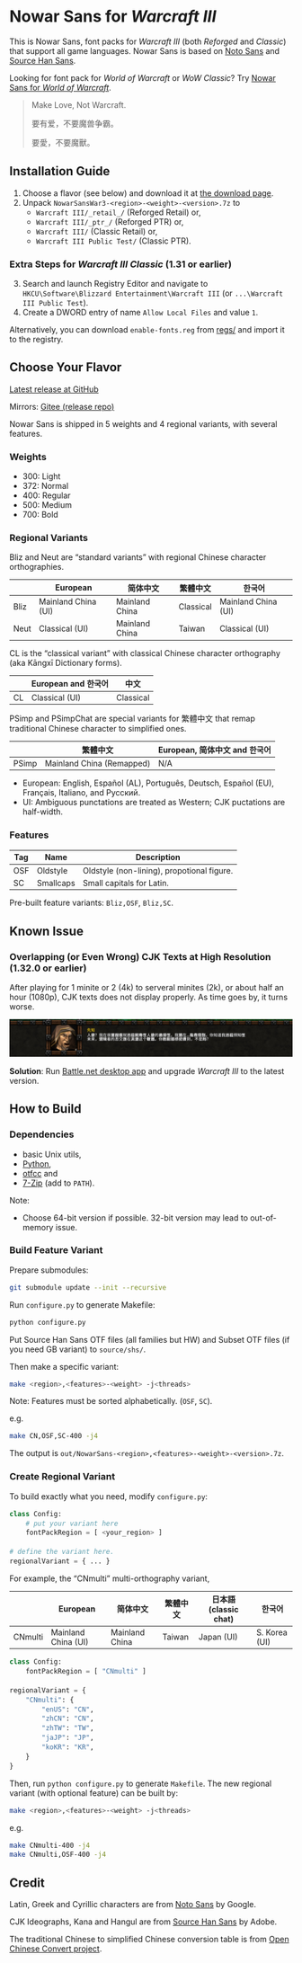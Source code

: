 # Nowar Sans for _Warcraft III_

This is Nowar Sans, font packs for _Warcraft III_ (both _Reforged_ and _Classic_) that support all game languages. Nowar Sans is based on [Noto Sans](https://github.com/googlefonts/noto-fonts) and [Source Han Sans](https://github.com/adobe-fonts/source-han-sans).

Looking for font pack for _World of Warcraft_ or _WoW Classic_? Try [Nowar Sans for _World of Warcraft_](https://github.com/nowar-fonts/Nowar-Sans).

> Make Love, Not Warcraft.
>
> 要有爱，不要魔兽争霸。
>
> 要愛，不要魔獸。

## Installation Guide

1. Choose a flavor (see below) and download it at [the download page](https://github.com/nowar-fonts/Nowar-Sans-War3/releases).
2. Unpack `NowarSansWar3-<region>-<weight>-<version>.7z` to
   - `Warcraft III/_retail_/` (Reforged Retail) or,
   - `Warcraft III/_ptr_/` (Reforged PTR) or,
   - `Warcraft III/` (Classic Retail) or,
   - `Warcraft III Public Test/` (Classic PTR).

### Extra Steps for _Warcraft III Classic_ (1.31 or earlier)

3. Search and launch Registry Editor and navigate to `HKCU\Software\Blizzard Entertainment\Warcraft III` (or `...\Warcraft III Public Test`).
4. Create a DWORD entry of name `Allow Local Files` and value `1`.

Alternatively, you can download `enable-fonts.reg` from [regs/](regs/) and import it to the registry.

## Choose Your Flavor

[Latest release at GitHub](https://github.com/nowar-fonts/Nowar-Sans-War3/releases)

Mirrors: [Gitee (release repo)](https://gitee.com/nowar-fonts/Nowar-Sans-War3)

Nowar Sans is shipped in 5 weights and 4 regional variants, with several features.

### Weights

* 300: Light
* 372: Normal
* 400: Regular
* 500: Medium
* 700: Bold

### Regional Variants

Bliz and Neut are “standard variants” with regional Chinese character orthographies.

|      | European            | 简体中文       | 繁體中文  | 한국어              |
| ---- | ------------------- | -------------- | --------- | ------------------- |
| Bliz | Mainland China (UI) | Mainland China | Classical | Mainland China (UI) |
| Neut | Classical (UI)      | Mainland China | Taiwan    | Classical (UI)      |

CL is the “classical variant” with classical Chinese character orthography (aka Kāngxī Dictionary forms).

|    | European and 한국어 | 中文      |
| -- | ------------------- | --------- |
| CL | Classical (UI)      | Classical |

PSimp and PSimpChat are special variants for 繁體中文 that remap traditional Chinese character to simplified ones.

|       | 繁體中文                  | European, 简体中文 and 한국어 |
| ----- | ------------------------- | ----------------------------- |
| PSimp | Mainland China (Remapped) | N/A                           |

* European: English, Español (AL), Português, Deutsch, Español (EU), Français, Italiano, and Русский.
* UI: Ambiguous punctations are treated as Western; CJK puctations are half-width.

### Features

| Tag | Name        | Description                                |
| --- | ----------- | ------------------------------------------ |
| OSF | Oldstyle    | Oldstyle (non-lining), propotional figure. |
| SC  | Smallcaps   | Small capitals for Latin.                  |

Pre-built feature variants: `Bliz,OSF`, `Bliz,SC`.

## Known Issue

### Overlapping (or Even Wrong) CJK Texts at High Resolution (1.32.0 or earlier)

After playing for 1 minite or 2 (4k) to serveral minites (2k), or about half an hour (1080p), CJK texts does not display properly. As time goes by, it turns worse.

![Overlapping text](images/overlapping-text.jpg)

**Solution**: Run [Battle.net desktop app](https://www.blizzard.com/apps/battle.net/desktop) and upgrade _Warcraft III_ to the latest version.

## How to Build

### Dependencies

+ basic Unix utils,
+ [Python](https://www.python.org/),
+ [otfcc](https://github.com/caryll/otfcc) and
+ [7-Zip](https://www.7-zip.org/) (add to `PATH`).

Note:
+ Choose 64-bit version if possible. 32-bit version may lead to out-of-memory issue.

### Build Feature Variant

Prepare submodules:
```bash
git submodule update --init --recursive
```

Run `configure.py` to generate Makefile:
```bash
python configure.py
```

Put Source Han Sans OTF files (all families but HW) and Subset OTF files (if you need GB variant) to `source/shs/`.

Then make a specific variant:
```bash
make <region>,<features>-<weight> -j<threads>
```
Note: Features must be sorted alphabetically. (`OSF`, `SC`).

e.g.
```bash
make CN,OSF,SC-400 -j4
```

The output is `out/NowarSans-<region>,<features>-<weight>-<version>.7z`.

### Create Regional Variant

To build exactly what you need, modify `configure.py`:
```python
class Config:
    # put your variant here
    fontPackRegion = [ <your_region> ]

# define the variant here.
regionalVariant = { ... }
```

For example, the “CNmulti” multi-orthography variant,

|         | European            | 简体中文       | 繁體中文 | 日本語 (classic chat) | 한국어        |
| ------- | ------------------- | -------------- | -------- | --------------------- | ------------- |
| CNmulti | Mainland China (UI) | Mainland China | Taiwan   | Japan (UI)            | S. Korea (UI) |

```python
class Config:
    fontPackRegion = [ "CNmulti" ]

regionalVariant = {
    "CNmulti": {
        "enUS": "CN",
        "zhCN": "CN",
        "zhTW": "TW",
        "jaJP": "JP",
        "koKR": "KR",
    }
}
```

Then, run `python configure.py` to generate `Makefile`. The new regional variant (with optional feature) can be built by:
```bash
make <region>,<features>-<weight> -j<threads>
```
e.g.
```bash
make CNmulti-400 -j4
make CNmulti,OSF-400 -j4
```

## Credit

Latin, Greek and Cyrillic characters are from [Noto Sans](https://github.com/googlei18n/noto-fonts) by Google.

CJK Ideographs, Kana and Hangul are from [Source Han Sans](https://github.com/adobe-fonts/source-han-sans) by Adobe.

The traditional Chinese to simplified Chinese conversion table is from [Open Chinese Convert project](https://github.com/BYVoid/OpenCC).
